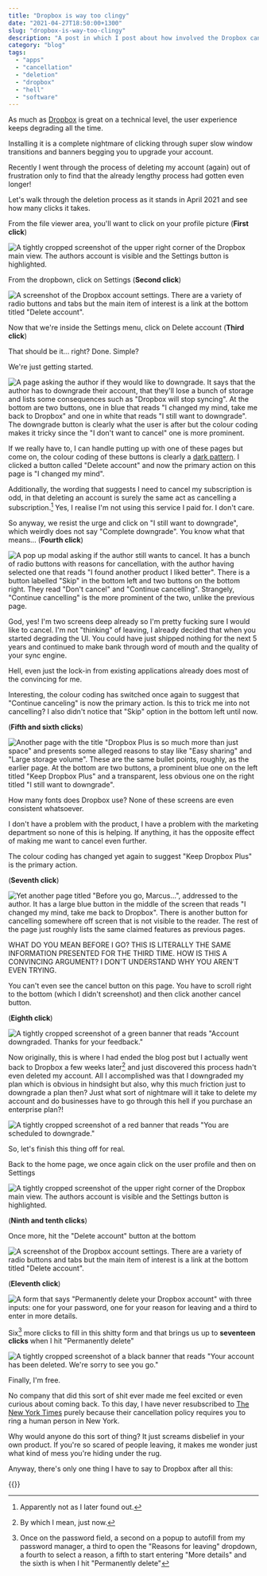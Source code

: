 ```yaml
---
title: "Dropbox is way too clingy"
date: "2021-04-27T18:50:00+1300"
slug: "dropbox-is-way-too-clingy"
description: "A post in which I post about how involved the Dropbox cancellation process is."
category: "blog"
tags:
  - "apps"
  - "cancellation"
  - "deletion"
  - "dropbox"
  - "hell"
  - "software"
---
```


As much as [Dropbox](https://www.dropbox.com) is great on a technical level, the user experience keeps degrading all the time.

Installing it is a complete nightmare of clicking through super slow window transitions and banners begging you to upgrade your account.

Recently I went through the process of deleting my account (again) out of frustration only to find that the already lengthy process had gotten even longer!

Let's walk through the deletion process as it stands in April 2021 and see how many clicks it takes.

From the file viewer area, you'll want to click on your profile picture (**First click**)

![A tightly cropped screenshot of the upper right corner of the Dropbox main view. The authors account is visible and the Settings button is highlighted.](https://cdn.utf9k.net/blog/always-bet-on-sales/01-settings.png)

From the dropbown, click on Settings (**Second click**)

![A screenshot of the Dropbox account settings. There are a variety of radio buttons and tabs but the main item of interest is a link at the bottom titled "Delete account".](https://cdn.utf9k.net/blog/always-bet-on-sales/02-inside-settings.png)

Now that we're inside the Settings menu, click on Delete account (**Third click**)

That should be it... right? Done. Simple?

We're just getting started.

![A page asking the author if they would like to downgrade. It says that the author has to downgrade their account, that they'll lose a bunch of storage and lists some consequences such as "Dropbox will stop syncing". At the bottom are two buttons, one in blue that reads "I changed my mind, take me back to Dropbox" and one in white that reads "I still want to downgrade". The downgrade button is clearly what the user is after but the colour coding makes it tricky since the "I don't want to cancel" one is more prominent.](https://cdn.utf9k.net/blog/always-bet-on-sales/03-first-screen.png)

If we really have to, I can handle putting up with one of these pages but come on, the colour coding of these buttons is clearly a [dark pattern](https://www.darkpatterns.org/). I clicked a button called "Delete account" and now the primary action on this page is "I changed my mind".

Additionally, the wording that suggests I need to cancel my subscription is odd, in that deleting an account is surely the same act as cancelling a subscription.[^1] Yes, I realise I'm not using this service I paid for. I don't care.

So anyway, we resist the urge and click on "I still want to downgrade", which weirdly does not say "Complete downgrade". You know what that means... (**Fourth click**)

![A pop up modal asking if the author still wants to cancel. It has a bunch of radio buttons with reasons for cancellation, with the author having selected one that reads "I found another product I liked better". There is a button labelled "Skip" in the bottom left and two buttons on the bottom right. They read "Don't cancel" and "Continue cancelling". Strangely, "Continue cancelling" is the more prominent of the two, unlike the previous page.](https://cdn.utf9k.net/blog/always-bet-on-sales/04-second-screen.png)

God, yes! I'm two screens deep already so I'm pretty fucking sure I would like to cancel. I'm not "thinking" of leaving, I already decided that when you started degrading the UI. You could have just shipped nothing for the next 5 years and continued to make bank through word of mouth and the quality of your sync engine.

Hell, even just the lock-in from existing applications already does most of the convincing for me.

Interesting, the colour coding has switched once again to suggest that "Continue canceling" is now the primary action. Is this to trick me into not cancelling? I also didn't notice that "Skip" option in the bottom left until now.

(**Fifth and sixth clicks**)

![Another page with the title "Dropbox Plus is so much more than just space" and presents some alleged reasons to stay like "Easy sharing" and "Large storage volume". These are the same bullet points, roughly, as the earlier page. At the bottom are two buttons, a prominent blue one on the left titled "Keep Dropbox Plus" and a transparent, less obvious one on the right titled "I still want to downgrade".](https://cdn.utf9k.net/blog/always-bet-on-sales/05-third-screen.png)

How many fonts does Dropbox use? None of these screens are even consistent whatsoever.

I don't have a problem with the product, I have a problem with the marketing department so none of this is helping. If anything, it has the opposite effect of making me want to cancel even further.

The colour coding has changed yet again to suggest "Keep Dropbox Plus" is the primary action.

(**Seventh click**)

![Yet another page titled "Before you go, Marcus...", addressed to the author. It has a large blue button in the middle of the screen that reads "I changed my mind, take me back to Dropbox". There is another button for cancelling somewhere off screen that is not visible to the reader. The rest of the page just roughly lists the same claimed features as previous pages.](https://cdn.utf9k.net/blog/always-bet-on-sales/06-final-screen.png)

WHAT DO YOU MEAN BEFORE I GO? THIS IS LITERALLY THE SAME INFORMATION PRESENTED FOR THE THIRD TIME. HOW IS THIS A CONVINCING ARGUMENT? I DON'T UNDERSTAND WHY YOU AREN'T EVEN TRYING.

You can't even see the cancel button on this page. You have to scroll right to the bottom (which I didn't screenshot) and then click another cancel button.

(**Eighth click**)

![A tightly cropped screenshot of a green banner that reads "Account downgraded. Thanks for your feedback."](https://cdn.utf9k.net/blog/always-bet-on-sales/07-done.png)

Now originally, this is where I had ended the blog post but I actually went back to Dropbox a few weeks later[^2] and just discovered this process hadn't even deleted my account. All I accomplished was that I downgraded my plan which is obvious in hindsight but also, why this much friction just to downgrade a plan then? Just what sort of nightmare will it take to delete my account and do businesses have to go through this hell if you purchase an enterprise plan?!

![A tightly cropped screenshot of a red banner that reads "You are scheduled to downgrade."](https://cdn.utf9k.net/blog/always-bet-on-sales/08-banner.png)

So, let's finish this thing off for real.

Back to the home page, we once again click on the user profile and then on Settings

![A tightly cropped screenshot of the upper right corner of the Dropbox main view. The authors account is visible and the Settings button is highlighted.](https://cdn.utf9k.net/blog/always-bet-on-sales/01-settings.png)

(**Ninth and tenth clicks**)

Once more, hit the "Delete account" button at the bottom

![A screenshot of the Dropbox account settings. There are a variety of radio buttons and tabs but the main item of interest is a link at the bottom titled "Delete account".](https://cdn.utf9k.net/blog/always-bet-on-sales/02-inside-settings.png)

(**Eleventh click**)

![A form that says "Permanently delete your Dropbox account" with three inputs: one for your password, one for your reason for leaving and a third to enter in more details.](https://cdn.utf9k.net/blog/always-bet-on-sales/09-delete.png)

Six[^3] more clicks to fill in this shitty form and that brings us up to **seventeen clicks** when I hit "Permanently delete"

![A tightly cropped screenshot of a black banner that reads "Your account has been deleted. We're sorry to see you go."](https://cdn.utf9k.net/blog/always-bet-on-sales/10-free.png)

Finally, I'm free.

No company that did this sort of shit ever made me feel excited or even curious about coming back. To this day, I have never resubscribed to [The New York Times](https://www.nytimes.com) purely because their cancellation policy requires you to ring a human person in New York.

Why would anyone do this sort of thing? It just screams disbelief in your own product. If you're so scared of people leaving, it makes me wonder just what kind of mess you're hiding under the rug.

Anyway, there's only one thing I have to say to Dropbox after all this:

{{<youtube id="HhnUK1YmMEU" >}}

[^1]: Apparently not as I later found out.
[^2]: By which I mean, just now.
[^3]: Once on the password field, a second on a popup to autofill from my password manager, a third to open the "Reasons for leaving" dropdown, a fourth to select a reason, a fifth to start entering "More details" and the sixth is when I hit "Permanently delete"

